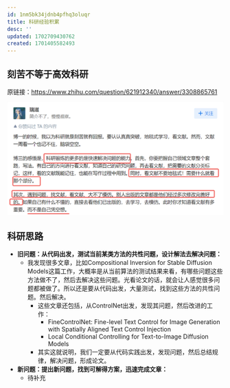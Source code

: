 ```yaml
---
id: 1nm5bk34jdnb4pfhq3oluqr
title: 科研经验积累
desc: ''
updated: 1702709430762
created: 1701405582493
---
```


## **刻苦不等于高效科研**

原链接：https://www.zhihu.com/question/621912340/answer/3308865761

![图 0](assets/images/8ace816332abeb3b430d6017cfac8a76606bff2fef7061872fd71fb5e636442e.png)  



## 科研思路
* **旧问题：从代码出发，测试当前某类方法的共性问题，设计解法去解决问题：**
  * 我发现很多文章，比如Compositional Inversion for Stable Diffusion Models这篇工作，大概率是从当前算法的测试结果来看，有哪些问题这些方法做不了，然后去解决这些问题。光看论文的话，就会让人感觉很多问题都被做了。所以还是要从代码出发，大量测试，找到这些方法的共性问题。然后解决。
    * 这些文章还包括，从ControlNet出发，发现其问题，然后改进的工作：
      * FineControlNet: Fine-level Text Control for Image Generation with Spatially Aligned Text Control Injection
      * Local Conditional Controlling for Text-to-Image Diffusion Models
    * 其实这就说明，我们一定要从代码实践出发，发现问题，然后总结规律，解决问题，形成论文。
* **新问题：提出新问题，找到可解得方案，迅速完成文章：**
  * 待补充






